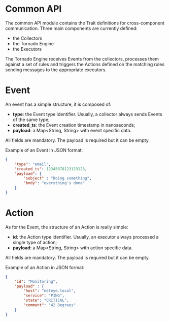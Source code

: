 # Common API

The common API module contains the Trait definitions for cross-component communication.
Three main components are currently defined: 
- the Collectors 
- the Tornado Engine 
- the Executors

The Tornado Engine receives Events from the collectors, processes them against a set of rules and triggers the Actions defined on the matching rules sending messages to the appropriate executors.

# Event
An event has a simple structure, it is composed of:

- __type__: the Event type identifier. Usually, a collector always sends Events of the same type;
- __created_ts__: the Event creation timestamp in nanoseconds;
- __payload__: a Map<String, String> with event specific data.

All fields are mandatory.
The payload is required but it can be empty.

Example of an Event in JSON format:
```json
{
    "type": "email",
    "created_ts": 12345678123123123, 
    "payload": {
        "subject" : "Doing something",
        "body": "everything's done"
    }
}
```

# Action
As for the Event, the structure of an Action is really simple:

- __id__: the Action type identifier. Usually, an executor always processed a single type of action;
- __payload__: a Map<String, String> with action specific data.

All fields are mandatory. 
The payload is required but it can be empty.

Example of an Action in JSON format:
```json
{
    "id": "Monitoring",
    "payload" : {
        "host": "neteye.local",
        "service": "PING",
        "state": "CRITICAL",
        "comment": "42 Degrees"
    }
}

```